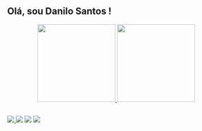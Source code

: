 ## Olá, sou Danilo Santos !


<div align="center">
  <a href="https://github.com/DaniloCarSan">
  <img height="180em" src="https://github-readme-stats.vercel.app/api?username=danilocarsan&show_icons=true&theme=cobalt&include_all_commits=true&count_private=true"/>
  <img height="180em" src="https://github-readme-stats.vercel.app/api/top-langs/?username=danilocarsan&layout=compact&langs_count=10&theme=cobalt"/>
  </a>
</div>

## 
<div>
  <a href = "mailto:danilocarsan@gmail.com@gmail.com">
    <img src="https://img.shields.io/badge/-Gmail-%23333" target="_blank">
  </a>
  <a href="https://www.linkedin.com/in/danilo-santos-14aa28128/" target="_blank"><img src="https://img.shields.io/badge/-LinkedIn-%230077B5" target="_blank"></a>
  <a ref="https://www.facebook.com/profile.php?id=100011344722914" target="_blank">
    <img src="https://img.shields.io/badge/Facebook-1877F2" target="_blank">
  </a>
  <a href="https://stackoverflow.com/users/9633288/danilo-santos" target="_blank">
    <img src="https://aleen42.github.io/badges/src/stackoverflow.svg" target="_blank">
  </a>
</div>
